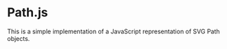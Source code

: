 Path.js
========

This is a simple implementation of a JavaScript representation of
SVG Path objects.

